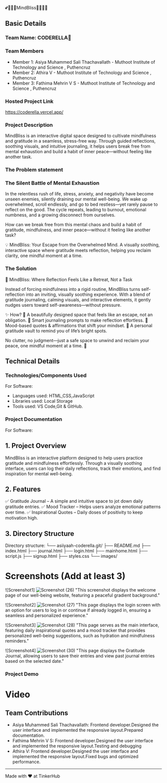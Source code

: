  💕🧘🏻‍♂️MindBliss🧘🏻‍♂️💕


## Basic Details
### Team Name: CODERELLA👑


### Team Members
- Member 1: Asiya Muhammed Sali Thachavallath - Muthoot Institute of Technology and Science , Puthencruz
- Member 2: Athira V - Muthoot Institute of Technology and Science , Puthencruz
- Member 3: Fathima Mehrin V S - Muthoot Institute of Technology and Science , Puthencruz

### Hosted Project Link
https://coderella.vercel.app/

### Project Description
MindBliss is an interactive digital space designed to cultivate mindfulness and gratitude in a seamless, stress-free way. Through guided reflections, soothing visuals, and intuitive journaling, it helps users break free from mental exhaustion and build a habit of inner peace—without feeling like another task.

### The Problem statement

### The Silent Battle of Mental Exhaustion

In the relentless rush of life, stress, anxiety, and negativity have become unseen enemies, silently draining our mental well-being. We wake up overwhelmed, scroll endlessly, and go to bed restless—yet rarely pause to reflect on the good. The cycle repeats, leading to burnout, emotional numbness, and a growing disconnect from ourselves.

How can we break free from this mental chaos and build a habit of gratitude, mindfulness, and inner peace—without it feeling like another task?

💡 MindBliss: Your Escape from the Overwhelmed Mind.
A visually soothing, interactive space where gratitude meets reflection, helping you reclaim clarity, one mindful moment at a time.

### The Solution
🌿 MindBliss: Where Reflection Feels Like a Retreat, Not a Task

Instead of forcing mindfulness into a rigid routine, MindBliss turns self-reflection into an inviting, visually soothing experience. With a blend of gratitude journaling, calming visuals, and interactive elements, it gently nudges users toward self-awareness—without pressure.

✨ How?
🔹 A beautifully designed space that feels like an escape, not an obligation.
🔹 Smart journaling prompts to make reflection effortless.
🔹 Mood-based quotes & affirmations that shift your mindset.
🔹 A personal gratitude vault to remind you of life’s bright spots.

No clutter, no judgment—just a safe space to unwind and reclaim your peace, one mindful moment at a time. 💙

## Technical Details
### Technologies/Components Used
For Software:
- Languages used: HTML,CSS,JavaScript
- Libraries used: Local Storage
- Tools used: VS Code,Git & GitHub.
  
### Project Documentation
For Software:
## 1. Project Overview
MindBliss is an interactive platform designed to help users practice gratitude and mindfulness effortlessly. Through a visually soothing interface, users can log their daily reflections, track their emotions, and find inspiration for mental well-being.

## 2. Features
✅ Gratitude Journal – A simple and intuitive space to jot down daily gratitude entries.
✅ Mood Tracker – Helps users analyze emotional patterns over time.
✅ Inspirational Quotes – Daily doses of positivity to keep motivation high.

## 3. Directory Structure
Directory structure:
└── asiiyaah-coderella.git/
    ├── README.md
    ├── index.html
    ├── journal.html
    ├── login.html
    ├── mainhome.html
    ├── script.js
    ├── signup.html
    ├── styles.css
    └── images/

# Screenshots (Add at least 3)
![Screenshot1]
![Screenshot (26)](https://github.com/user-attachments/assets/fa2368dc-91d8-44d8-aee9-dc45dc645317)
"This screenshot displays the welcome page of our well-being website, featuring a peaceful gradient background."


![Screenshot2]
![Screenshot (27)](https://github.com/user-attachments/assets/12375755-20ca-46f7-a7a1-4941d8ed7508)
"This page displays the login screen with an option for users to log in or continue if already logged in, ensuring a seamless and personalized experience."

![Screenshot3]
![Screenshot (28)](https://github.com/user-attachments/assets/a4e094eb-1caa-4a8c-a635-2f8349c75b5b)
"This page serves as the main interface, featuring daily inspirational quotes and a mood tracker that provides personalized well-being suggestions, such as hydration and mindfulness reminders."

![Screenshot4]
![Screenshot (30)](https://github.com/user-attachments/assets/ee128042-1e04-41ea-a62f-4729a74831fd)
"This page displays the Gratitude Journal, allowing users to save their entries and view past journal entries based on the selected date."

### Project Demo
# Video



## Team Contributions
- Asiya Muhammed Sali Thachavallath: Frontend developer.Designed the user interface and implemented the responsive layout.Prepared documentation. 
- Fathima Mehrin V S:  Frontend developer.Designed the user interface and implemented the responsive layout.Testing and debugging 
- Athira V: Frontend developer.Designed the user interface and implemented the responsive layout.Fixed bugs and optimized performance.

---
Made with ❤️ at TinkerHub
